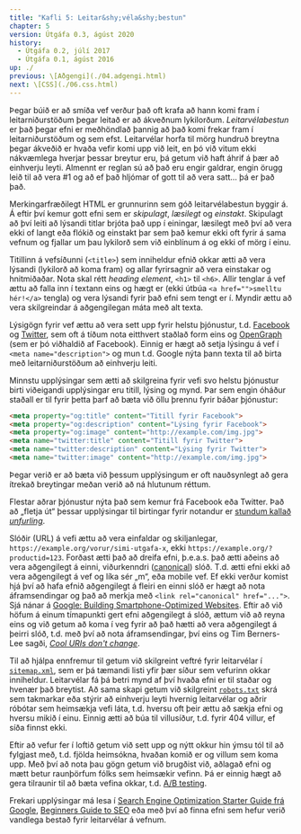 ```yaml
---
title: "Kafli 5: Leitar&shy;véla&shy;bestun"
chapter: 5
version: Útgáfa 0.3, ágúst 2020
history:
  - Útgáfa 0.2, júlí 2017
  - Útgáfa 0.1, ágúst 2016
up: ./
previous: \[Aðgengi](./04.adgengi.html)
next: \[CSS](./06.css.html)
---
```


Þegar búið er að smíða vef verður það oft krafa að hann komi fram í leitarniðurstöðum þegar leitað er að ákveðnum lykilorðum. _Leitarvélabestun_ er það þegar efni er meðhöndlað þannig að það komi frekar fram í leitarniðurstöðum og sem efst. Leitarvélar horfa til mörg hundruð breytna þegar ákveðið er hvaða vefir komi upp við leit, en þó við vitum ekki nákvæmlega hverjar þessar breytur eru, þá getum við haft áhrif á þær að einhverju leyti. Almennt er reglan sú að það eru engir galdrar, engin örugg leið til að vera #1 og að ef það hljómar of gott til að vera satt… þá er það það.

Merkingarfræðilegt HTML er grunnurinn sem góð leitarvélabestun byggir á. Á eftir því kemur gott efni sem er _skipulagt_, _læsilegt_ og _einstakt_. Skipulagt að því leiti að lýsandi titlar brjóta það upp í einingar, læsilegt með því að vera ekki of langt eða flókið og einstakt þar sem það kemur ekki oft fyrir á sama vefnum og fjallar um þau lykilorð sem við einblínum á og ekki of mörg í einu.

Titillinn á vefsíðunni (`<title>`) sem inniheldur efnið okkar ætti að vera lýsandi (lykilorð að koma fram) og allar fyrirsagnir að vera einstakar og hnitmiðaðar. Nota skal rétt _heading element_, `<h1>` til `<h6>`. Allir tenglar á vef ættu að falla inn í textann eins og hægt er (ekki útbúa `<a href="">smelltu hér!</a>` tengla) og vera lýsandi fyrir það efni sem tengt er í. Myndir ættu að vera skilgreindar á aðgengilegan máta með alt texta.

Lýsigögn fyrir vef ættu að vera sett upp fyrir helstu þjónustur, t.d. [Facebook](https://developers.facebook.com/docs/sharing/webmasters) og [Twitter](https://dev.twitter.com/cards/markup), sem oft á tíðum nota eitthvert staðlað form eins og [OpenGraph](http://ogp.me/) (sem er þó viðhaldið af Facebook). Einnig er hægt að setja lýsingu á vef í `<meta name="description">` og mun t.d. Google nýta þann texta til að birta með leitarniðurstöðum að einhverju leiti.

Minnstu upplýsingar sem ætti að skilgreina fyrir vefi svo helstu þjónustur birti viðeigandi upplýsingar eru titill, lýsing og mynd. Þar sem engin óháður staðall er til fyrir þetta þarf að bæta við öllu þrennu fyrir báðar þjónustur:

```html
<meta property="og:title" content="Titill fyrir Facebook">
<meta property="og:description" content="Lýsing fyrir Facebook">
<meta property="og:image" content="http://example.com/img.jpg">
<meta name="twitter:title" content="Titill fyrir Twitter">
<meta name="twitter:description" content="Lýsing fyrir Twitter">
<meta name="twitter:image" content="http://example.com/img.jpg">
```

Þegar verið er að bæta við þessum upplýsingum er oft nauðsynlegt að gera ítrekað breytingar meðan verið að ná hlutunum réttum. 

Flestar aðrar þjónustur nýta það sem kemur frá Facebook eða Twitter. Það að „fletja út“ þessar upplýsingar til birtingar fyrir notandur er [stundum kallað _unfurling_](https://medium.com/slack-developer-blog/everything-you-ever-wanted-to-know-about-unfurling-but-were-afraid-to-ask-or-how-to-make-your-e64b4bb9254).

Slóðir (URL) á vefi ættu að vera einfaldar og skiljanlegar, `https://example.org/vorur/simi-utgafa-x`, ekki `https://example.org/?productid=123`. Forðast ætti það að dreifa efni, þ.e.a.s. það ætti aðeins að vera aðgengilegt á einni, viðurkenndri ([canonical](https://moz.com/learn/seo/canonicalization)) slóð. T.d. ætti efni ekki að vera aðgengilegt á vef og líka sér „m“, eða mobile vef. Ef ekki verður komist hjá því að hafa efnið aðgengilegt á fleiri en einni slóð er hægt að nota áframsendingar og það að merkja með `<link rel="canonical" href="...">`. Sjá nánar á [Google: Building Smartphone-Optimized Websites](https://developers.google.com/webmasters/smartphone-sites/details). Eftir að við höfum á einum tímapunkti gert efni aðgengilegt á slóð, ættum við að reyna eins og við getum að koma í veg fyrir að það hætti að vera aðgengilegt á þeirri slóð, t.d. með því að nota áframsendingar, því eins og Tim Berners-Lee sagði, [_Cool URIs don't change_](https://www.w3.org/Provider/Style/URI.html).

Til að hjálpa ennfremur til getum við skilgreint veftré fyrir leitarvélar í [`sitemap.xml`](http://www.sitemaps.org/protocol.html), sem er þá tæmandi listi yfir þær síður sem vefurinn okkar inniheldur. Leitarvélar fá þá betri mynd af því hvaða efni er til staðar og hvenær það breytist. Að sama skapi getum við skilgreint [`robots.txt`](http://www.robotstxt.org/) skrá sem takmarkar eða stýrir að einhverju leyti hvernig leitarvélar og aðrir róbótar sem heimsækja vefi láta, t.d. hversu oft þeir ættu að sækja efni og hversu mikið í einu. Einnig ætti að búa til villusíður, t.d. fyrir 404 villur, ef síða finnst ekki.

Eftir að vefur fer í loftið getum við sett upp og nýtt okkur hin ýmsu tól til að fylgjast með, t.d. fjölda heimsókna, hvaðan komið er og villum sem koma upp. Með því að nota þau gögn getum við brugðist við, aðlagað efni og mætt betur raunþörfum fólks sem heimsækir vefinn. Þá er einnig hægt að gera tilraunir til að bæta vefina okkar, t.d. [A/B testing](https://en.wikipedia.org/wiki/A/B_testing).

Frekari upplýsingar má lesa í [Search Engine Optimization Starter Guide frá Google](http://www.google.com/webmasters/docs/search-engine-optimization-starter-guide.pdf), [Beginners Guide to SEO](http://moz.com/beginners-guide-to-seo) eða með því að finna efni sem hefur verið vandlega bestað fyrir leitarvélar á vefnum.

